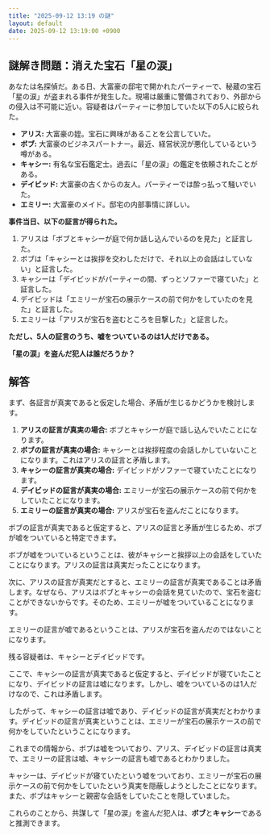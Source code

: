 ```yaml
---
title: "2025-09-12 13:19 の謎"
layout: default
date: 2025-09-12 13:19:00 +0900
---
```

## 謎解き問題：消えた宝石「星の涙」

あなたは名探偵だ。ある日、大富豪の邸宅で開かれたパーティーで、秘蔵の宝石「星の涙」が盗まれる事件が発生した。現場は厳重に警備されており、外部からの侵入は不可能に近い。容疑者はパーティーに参加していた以下の5人に絞られた。

*   **アリス:** 大富豪の姪。宝石に興味があることを公言していた。
*   **ボブ:** 大富豪のビジネスパートナー。最近、経営状況が悪化しているという噂がある。
*   **キャシー:** 有名な宝石鑑定士。過去に「星の涙」の鑑定を依頼されたことがある。
*   **デイビッド:** 大富豪の古くからの友人。パーティーでは酔っ払って騒いでいた。
*   **エミリー:** 大富豪のメイド。邸宅の内部事情に詳しい。

**事件当日、以下の証言が得られた。**

1.  アリスは「ボブとキャシーが庭で何か話し込んでいるのを見た」と証言した。
2.  ボブは「キャシーとは挨拶を交わしただけで、それ以上の会話はしていない」と証言した。
3.  キャシーは「デイビッドがパーティーの間、ずっとソファーで寝ていた」と証言した。
4.  デイビッドは「エミリーが宝石の展示ケースの前で何かをしていたのを見た」と証言した。
5.  エミリーは「アリスが宝石を盗むところを目撃した」と証言した。

**ただし、5人の証言のうち、嘘をついているのは1人だけである。**

**「星の涙」を盗んだ犯人は誰だろうか？**

## 解答

まず、各証言が真実であると仮定した場合、矛盾が生じるかどうかを検討します。

1.  **アリスの証言が真実の場合:** ボブとキャシーが庭で話し込んでいたことになります。
2.  **ボブの証言が真実の場合:** キャシーとは挨拶程度の会話しかしていないことになります。これはアリスの証言と矛盾します。
3.  **キャシーの証言が真実の場合:** デイビッドがソファーで寝ていたことになります。
4.  **デイビッドの証言が真実の場合:** エミリーが宝石の展示ケースの前で何かをしていたことになります。
5.  **エミリーの証言が真実の場合:** アリスが宝石を盗んだことになります。

ボブの証言が真実であると仮定すると、アリスの証言と矛盾が生じるため、ボブが嘘をついていると特定できます。

ボブが嘘をついているということは、彼がキャシーと挨拶以上の会話をしていたことになります。アリスの証言は真実だったことになります。

次に、アリスの証言が真実だとすると、エミリーの証言が真実であることは矛盾します。なぜなら、アリスはボブとキャシーの会話を見ていたので、宝石を盗むことができないからです。そのため、エミリーが嘘をついていることになります。

エミリーの証言が嘘であるということは、アリスが宝石を盗んだのではないことになります。

残る容疑者は、キャシーとデイビッドです。

ここで、キャシーの証言が真実であると仮定すると、デイビッドが寝ていたことになり、デイビッドの証言は嘘になります。しかし、嘘をついているのは1人だけなので、これは矛盾します。

したがって、キャシーの証言は嘘であり、デイビッドの証言が真実だとわかります。デイビッドの証言が真実ということは、エミリーが宝石の展示ケースの前で何かをしていたということになります。

これまでの情報から、ボブは嘘をついており、アリス、デイビッドの証言は真実で、エミリーの証言は嘘、キャシーの証言も嘘であるとわかりました。

キャシーは、デイビッドが寝ていたという嘘をついており、エミリーが宝石の展示ケースの前で何かをしていたという真実を隠蔽しようとしたことになります。また、ボブはキャシーと親密な会話をしていたことを隠していました。

これらのことから、共謀して「星の涙」を盗んだ犯人は、**ボブ**と**キャシー**であると推測できます。
